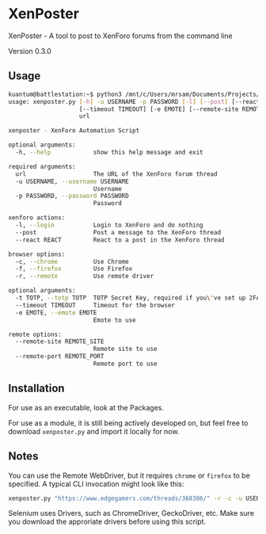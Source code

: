 # XenPoster

XenPoster - A tool to post to XenForo forums from the command line

Version 0.3.0

## Usage

```bash
kuantum@battlestation:~$ python3 /mnt/c/Users/mrsam/Documents/Projects/xenposter/xenposter/xenposter.py -h
usage: xenposter.py [-h] -u USERNAME -p PASSWORD [-l] [--post] [--react REACT] [-c] [-f] [-r] [-t TOTP]
                    [--timeout TIMEOUT] [-e EMOTE] [--remote-site REMOTE_SITE] [--remote-port REMOTE_PORT]
                    url

xenposter - XenForo Automation Script

optional arguments:
  -h, --help            show this help message and exit

required arguments:
  url                   The URL of the XenForo forum thread
  -u USERNAME, --username USERNAME
                        Username
  -p PASSWORD, --password PASSWORD
                        Password

xenforo actions:
  -l, --login           Login to XenForo and do nothing
  --post                Post a message to the XenForo thread
  --react REACT         React to a post in the XenForo thread

browser options:
  -c, --chrome          Use Chrome
  -f, --firefox         Use Firefox
  -r, --remote          Use remote driver

optional arguments:
  -t TOTP, --totp TOTP  TOTP Secret Key, required if you\'ve set up 2FA
  --timeout TIMEOUT     Timeout for the browser
  -e EMOTE, --emote EMOTE
                        Emote to use

remote options:
  --remote-site REMOTE_SITE
                        Remote site to use
  --remote-port REMOTE_PORT
                        Remote port to use
```

## Installation

For use as an executable, look at the Packages.

For use as a module, it is still being actively developed on, but feel free to download `xenposter.py` and import it locally for now.

## Notes

You can use the Remote WebDriver, but it requires `chrome` or `firefox` to be specified.
A typical CLI invocation might look like this:

```bash
xenposter.py "https://www.edgegamers.com/threads/368386/" -r -c -u USERNAME -p PASSWORD -t TOTP_SECRET_KEY -m "R&U" --remote-site "http://192.168.1.100" --remote-port "4444"
```

Selenium uses Drivers, such as ChromeDriver, GeckoDriver, etc. Make sure you download the approriate drivers before using this script.
